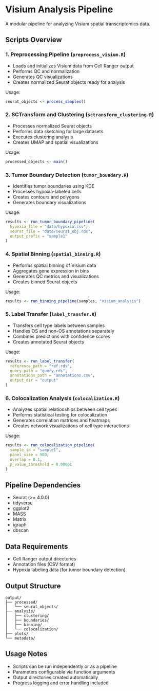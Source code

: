 # Visium Analysis Pipeline

A modular pipeline for analyzing Visium spatial transcriptomics data.

## Scripts Overview

### 1. Preprocessing Pipeline (`preprocess_visium.R`)
- Loads and initializes Visium data from Cell Ranger output
- Performs QC and normalization
- Generates QC visualizations
- Creates normalized Seurat objects ready for analysis

Usage:
```r
seurat_objects <- process_samples()
```

### 2. SCTransform and Clustering (`sctransform_clustering.R`)
- Processes normalized Seurat objects
- Performs data sketching for large datasets
- Executes clustering analysis
- Creates UMAP and spatial visualizations

Usage:
```r
processed_objects <- main()
```

### 3. Tumor Boundary Detection (`tumor_boundary.R`)
- Identifies tumor boundaries using KDE
- Processes hypoxia-labeled cells
- Creates contours and polygons
- Generates boundary visualizations

Usage:
```r
results <- run_tumor_boundary_pipeline(
  hypoxia_file = "data/hypoxia.csv",
  seurat_file = "data/seurat_obj.rds",
  output_prefix = "sample1"
)
```

### 4. Spatial Binning (`spatial_binning.R`)
- Performs spatial binning of Visium data
- Aggregates gene expression in bins
- Generates QC metrics and visualizations
- Creates binned Seurat objects

Usage:
```r
results <- run_binning_pipeline(samples, "visium_analysis")
```

### 5. Label Transfer (`label_transfer.R`)
- Transfers cell type labels between samples
- Handles OS and non-OS annotations separately
- Combines predictions with confidence scores
- Creates annotated Seurat objects

Usage:
```r
results <- run_label_transfer(
  reference_path = "ref.rds",
  query_path = "query.rds",
  annotations_path = "annotations.csv",
  output_dir = "output"
)
```

### 6. Colocalization Analysis (`colocalization.R`)
- Analyzes spatial relationships between cell types
- Performs statistical testing for colocalization
- Generates correlation matrices and heatmaps
- Creates network visualizations of cell type interactions

Usage:
```r
results <- run_colocalization_pipeline(
  sample_id = "sample1",
  panel_size = 500,
  overlap = 0.1,
  p_value_threshold = 0.00001
)
```

## Pipeline Dependencies
- Seurat (>= 4.0.0)
- tidyverse
- ggplot2
- MASS
- Matrix
- igraph
- dbscan

## Data Requirements
- Cell Ranger output directories
- Annotation files (CSV format)
- Hypoxia labeling data (for tumor boundary detection)

## Output Structure
```
output/
├── processed/
│   └── seurat_objects/
├── analysis/
│   ├── clustering/
│   ├── boundaries/
│   ├── binning/
│   └── colocalization/
├── plots/
└── metadata/
```

## Usage Notes
- Scripts can be run independently or as a pipeline
- Parameters configurable via function arguments
- Output directories created automatically
- Progress logging and error handling included
